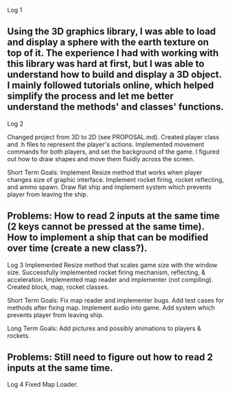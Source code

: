 Log 1

Using the 3D graphics library, I was able to load and display a sphere with the earth texture on top of it. The experience I had with working with this library was
hard at first, but I was able to understand how to build and display a 3D object. I mainly followed tutorials online, which helped simplify the process and
let me better understand the methods' and classes' functions.
--------------------------------------------------------------------------------
Log 2

Changed project from 3D to 2D (see PROPOSAL.md).
Created player class and .h files to represent the player's actions. Implemented movement commands for both players, and set the background of the game.
I figured out how to draw shapes and move them fluidly across the screen.

Short Term Goals:
Implement Resize method that works when player changes size of graphic interface.
Implement rocket firing, rocket reflecting, and ammo spawn.
Draw flat ship and implement system which prevents player from leaving the ship.

Problems:
How to read 2 inputs at the same time (2 keys cannot be pressed at the same time).
How to implement a ship that can be modified over time (create a new class?).
--------------------------------------------------------------------------------
Log 3
Implemented Resize method that scales game size with the window size.
Successfully implemented rocket firing mechanism, reflecting, & acceleration.
Implemented map reader and implementer (not compiling).
Created block, map, rocket classes.

Short Term Goals:
Fix map reader and implementer bugs.
Add test cases for methods after fixing map.
Implement audio into game.
Add system which prevents player from leaving ship.

Long Term Goals:
Add pictures and possibly animations to players & rockets.

Problems:
Still need to figure out how to read 2 inputs at the same time.
-------------------------------------------------------------------------------------
Log 4
Fixed Map Loader.